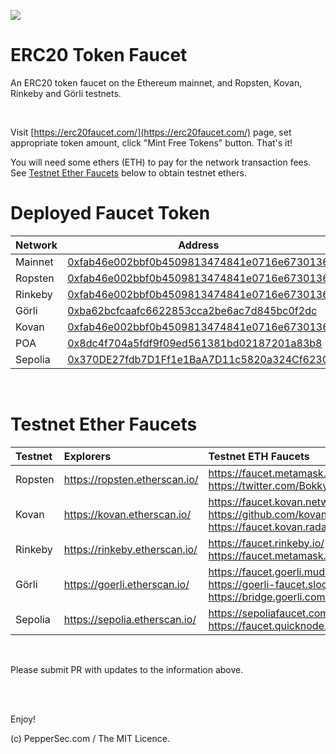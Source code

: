 ![](https://raw.githubusercontent.com/peppersec/erc20faucet/master/front/static/ERC20%20Token%20Faucet.jpg)

# ERC20 Token Faucet

An ERC20 token faucet on the Ethereum mainnet, and Ropsten, Kovan, Rinkeby and Görli testnets.

<br />

Visit [https://erc20faucet.com/](https://erc20faucet.com/) page, set appropriate token amount, click "Mint Free Tokens" button. That's it!

You will need some ethers (ETH) to pay for the network transaction fees. See [Testnet Ether Faucets](#testnet-ether-faucets) below to obtain testnet ethers.

# Deployed Faucet Token

| Network  | Address |
| ------------- | ------------- |
| Mainnet  | [0xfab46e002bbf0b4509813474841e0716e6730136](https://etherscan.io/token/0xfab46e002bbf0b4509813474841e0716e6730136)  |
| Ropsten  | [0xfab46e002bbf0b4509813474841e0716e6730136](https://ropsten.etherscan.io/token/0xfab46e002bbf0b4509813474841e0716e6730136)  |
| Rinkeby  | [0xfab46e002bbf0b4509813474841e0716e6730136](https://rinkeby.etherscan.io/token/0xfab46e002bbf0b4509813474841e0716e6730136)  |
| Görli  | [0xba62bcfcaafc6622853cca2be6ac7d845bc0f2dc](https://goerli.etherscan.io/address/0xba62bcfcaafc6622853cca2be6ac7d845bc0f2dc)  |
| Kovan  | [0xfab46e002bbf0b4509813474841e0716e6730136](https://kovan.etherscan.io/token/0xfab46e002bbf0b4509813474841e0716e6730136)  |
| POA  | [0x8dc4f704a5fdf9f09ed561381bd02187201a83b8](https://blockscout.com/poa/core/tokens/0x8dc4f704a5fdf9f09ed561381bd02187201a83b8/token_transfers)  |
| Sepolia | [0x370DE27fdb7D1Ff1e1BaA7D11c5820a324Cf623C](https://sepolia.etherscan.io/address/0x370DE27fdb7D1Ff1e1BaA7D11c5820a324Cf623C) |

<br />

# Testnet Ether Faucets

Testnet   | Explorers                     | Testnet ETH Faucets
:-------- |:----------------------------- |:-------------------------
Ropsten   | https://ropsten.etherscan.io/ | https://faucet.metamask.io/<br />https://twitter.com/BokkyPooBah/status/1099498823699714048
Kovan     | https://kovan.etherscan.io/   | https://faucet.kovan.network/<br />https://github.com/kovan-testnet/faucet<br />https://faucet.kovan.radarrelay.com/
Rinkeby   | https://rinkeby.etherscan.io/ | https://faucet.rinkeby.io/<br />https://faucet.metamask.io/
Görli     | https://goerli.etherscan.io/  | https://faucet.goerli.mudit.blog/<br />https://goerli-faucet.slock.it/<br />https://bridge.goerli.com/
Sepolia     | https://sepolia.etherscan.io/  | https://sepoliafaucet.com/<br/>https://faucet.quicknode.com/ethereum/sepolia

<br />

Please submit PR with updates to the information above.

<br />

<br />

Enjoy!

(c) PepperSec.com / The MIT Licence.
